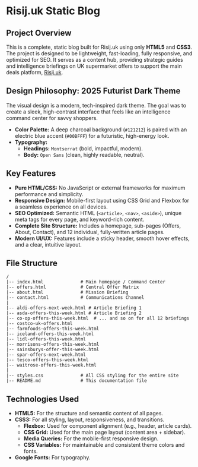 
# Risij.uk Static Blog

## Project Overview

This is a complete, static blog built for Risij.uk using only **HTML5** and **CSS3**. The project is designed to be lightweight, fast-loading, fully responsive, and optimized for SEO. It serves as a content hub, providing strategic guides and intelligence briefings on UK supermarket offers to support the main deals platform, [Risij.uk](https://risij.uk).

## Design Philosophy: 2025 Futurist Dark Theme

The visual design is a modern, tech-inspired dark theme. The goal was to create a sleek, high-contrast interface that feels like an intelligence command center for savvy shoppers.

- **Color Palette:** A deep charcoal background (`#121212`) is paired with an electric blue accent (`#00BFFF`) for a futuristic, high-energy look.
- **Typography:**
    - **Headings:** `Montserrat` (bold, impactful, modern).
    - **Body:** `Open Sans` (clean, highly readable, neutral).

## Key Features

- **Pure HTML/CSS:** No JavaScript or external frameworks for maximum performance and simplicity.
- **Responsive Design:** Mobile-first layout using CSS Grid and Flexbox for a seamless experience on all devices.
- **SEO Optimized:** Semantic HTML (`<article>`, `<nav>`, `<aside>`), unique meta tags for every page, and keyword-rich content.
- **Complete Site Structure:** Includes a homepage, sub-pages (Offers, About, Contact), and 12 individual, fully-written article pages.
- **Modern UI/UX:** Features include a sticky header, smooth hover effects, and a clear, intuitive layout.

## File Structure

```
/
|-- index.html              # Main homepage / Command Center
|-- offers.html             # Central Offer Matrix
|-- about.html              # Mission Briefing
|-- contact.html            # Communications Channel
|
|-- aldi-offers-next-week.html # Article Briefing 1
|-- asda-offers-this-week.html # Article Briefing 2
|-- co-op-offers-this-week.html  # ... and so on for all 12 briefings
|-- costco-uk-offers.html
|-- farmfoods-offers-this-week.html
|-- iceland-offers-this-week.html
|-- lidl-offers-this-week.html
|-- morrisons-offers-this-week.html
|-- sainsburys-offer-this-week.html
|-- spar-offers-next-week.html
|-- tesco-offers-this-week.html
|-- waitrose-offers-this-week.html
|
|-- styles.css              # All CSS styling for the entire site
|-- README.md               # This documentation file
```

## Technologies Used

- **HTML5:** For the structure and semantic content of all pages.
- **CSS3:** For all styling, layout, responsiveness, and transitions.
    - **Flexbox:** Used for component alignment (e.g., header, article cards).
    - **CSS Grid:** Used for the main page layout (content area + sidebar).
    - **Media Queries:** For the mobile-first responsive design.
    - **CSS Variables:** For maintainable and consistent theme colors and fonts.
- **Google Fonts:** For typography.
